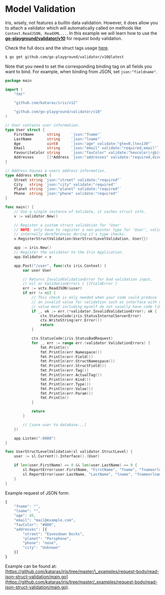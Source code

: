 # Model Validation

Iris, wisely, not features a builtin data validation. However, it does allow you to attach a validator which will automatically called on methods like `Context.ReadJSON, ReadXML...`. In this example we will learn how to use the [**go-playground/validator/v10**](https://github.com/go-playground/validator) for request body validation.

Check the full docs and the struct tags usage [here](https://pkg.go.dev/github.com/go-playground/validator/v10@v10.2.0?tab=doc).

```bash
$ go get github.com/go-playground/validator/v10@latest
```

Note that you need to set the corresponding binding tag on all fields you want to bind. For example, when binding from JSON, set `json:"fieldname"`.

```go
package main

import (
    "fmt"

    "github.com/kataras/iris/v12"

    "github.com/go-playground/validator/v10"
)

// User contains user information.
type User struct {
    FirstName      string     `json:"fname"`
    LastName       string     `json:"lname"`
    Age            uint8      `json:"age" validate:"gte=0,lte=130"`
    Email          string     `json:"email" validate:"required,email"`
    FavouriteColor string     `json:"favColor" validate:"hexcolor|rgb|rgba"`
    Addresses      []*Address `json:"addresses" validate:"required,dive,required"`
}

// Address houses a users address information.
type Address struct {
    Street string `json:"street" validate:"required"`
    City   string `json:"city" validate:"required"`
    Planet string `json:"planet" validate:"required"`
    Phone  string `json:"phone" validate:"required"`
}

func main() {
    // Use a single instance of Validate, it caches struct info.
    v := validator.New()

    // Register a custom struct validation for 'User'
    // NOTE: only have to register a non-pointer type for 'User', validator
    // internally dereferences during it's type checks.
    v.RegisterStructValidation(UserStructLevelValidation, User{})

    app := iris.New()
    // Register the validator to the Iris Application.
    app.Validator = v

    app.Post("/user", func(ctx iris.Context) {
        var user User

        // Returns InvalidValidationError for bad validation input,
        // nil or ValidationErrors ( []FieldError )
        err := vctx.ReadJSON(&user)
        if err != nil {
            // This check is only needed when your code could produce
            // an invalid value for validation such as interface with nil
            // value most including myself do not usually have code like this.
            if _, ok := err.(*validator.InvalidValidationError); ok {
                ctx.StatusCode(iris.StatusInternalServerError)
                ctx.WriteString(err.Error())
                return
            }

            ctx.StatusCode(iris.StatusBadRequest)
            for _, err := range err.(validator.ValidationErrors) {
                fmt.Println()
                fmt.Println(err.Namespace())
                fmt.Println(err.Field())
                fmt.Println(err.StructNamespace())
                fmt.Println(err.StructField())
                fmt.Println(err.Tag())
                fmt.Println(err.ActualTag())
                fmt.Println(err.Kind())
                fmt.Println(err.Type())
                fmt.Println(err.Value())
                fmt.Println(err.Param())
                fmt.Println()
            }

            return
        }

        // [save user to database...]
    })

    app.Listen(":8080")
}

func UserStructLevelValidation(sl validator.StructLevel) {
    user := sl.Current().Interface().(User)

    if len(user.FirstName) == 0 && len(user.LastName) == 0 {
        sl.ReportError(user.FirstName, "FirstName", "fname", "fnameorlname", "")
        sl.ReportError(user.LastName, "LastName", "lname", "fnameorlname", "")
    }
}
```

Example request of JSON form:

```javascript
{
    "fname": "",
    "lname": "",
    "age": 45,
    "email": "mail@example.com",
    "favColor": "#000",
    "addresses": [{
        "street": "Eavesdown Docks",
        "planet": "Persphone",
        "phone": "none",
        "city": "Unknown"
    }]
}
```

Example can be found at: [https://github.com/kataras/iris/tree/master/\_examples/request-body/read-json-struct-validation/main.go](https://github.com/kataras/iris/tree/master/_examples/request-body/read-json-struct-validation/main.go).

<!-- slide:break-80 -->
